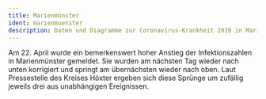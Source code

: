 ```yaml
---
title: Marienmünster
ident: marienmuenster
description: Daten und Diagramme zur Coronavirus-Krankheit 2019 in Marienmünster
---
```


<p class="alert alert-info">Am 22. April wurde ein bemerkenswert hoher Anstieg der 
Infektionszahlen in Marienmünster gemeldet. Sie wurden am nächsten Tag wieder nach
unten korrigiert und springt am übernächsten wieder nach oben. Laut Pressestelle des
Kreises Höxter ergeben sich diese Sprünge um zufällig jeweils drei aus unabhängigen 
Ereignissen.</p>



